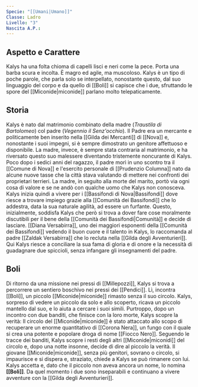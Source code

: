 ```yaml
---
Specie: "[[Umani|Umano]]"
Classe: Ladro
Livello: "3"
Nascita A.P.:
---
```

## Aspetto e Carattere

Kalys ha una folta chioma di capelli lisci e neri come la pece. Porta una barba scura e incolta. È magro ed agile, ma muscoloso. 
Kalys è un tipo di poche parole, che parla solo se interpellato, nonostante questo, dal suo linguaggio del corpo e da quello di [[Boli]] si capisce che i due, sfruttando le spore del [[Miconide|miconide]] parlano molto telepaticamente. 

## Storia

Kalys è nato dal matrimonio combinato della madre (*Traustila di Bartolomeo*) col padre (*Vegennio il Senz'occhio*). Il Padre era un mercante e politicamente ben inserito nella [[Gilda dei Mercanti]] di [[Nova]] e, nonostante i suoi impegni, si è sempre dimostrato un genitore affettuoso e disponibile.
La madre, invece, è sempre stata contraria al matrimonio, e ha riversato questo suo malessere diventando tristemente noncurante di Kalys. 
Poco dopo i sedici anni del ragazzo, il padre morì in uno scontro tra il [[Comune di Nova]] e l'esercito personale di [[Prudenzio Columna]] nato da alcune nuove tasse che la città stava valutando di mettere nei confronti dei proprietari terrieri. 
La madre, in seguito alla morte del marito, portò via ogni cosa di valore e se ne andò con qualche uomo che Kalys non conosceva. 
Kalys inizia quindi a vivere per i [[Bassifondi di Nova|Bassifondi]] dove riesce a trovare impiego grazie alla [[Comunità dei Bassifondi]] che lo addestra, data la sua naturale agilità, ad essere un furfante. 
Questo, inizialmente, soddisfa Kalys che però si trova a dover fare cose moralmente discutibili per il bene della [[Comunità dei Bassifondi|Comunità]] e decide di lasciare. 
[[Diana Versabirra]], uno dei maggiori esponenti della [[Comunità dei Bassifondi]] vedendo il buon cuore e il talento in Kalys, lo raccomanda al padre [[Zaldak Versabirra]] che lo recluta nella [[Gilda degli Avventurieri]]. 
Qui Kalys riesce a conciliare la sua fama di gloria e di onore e la necessità di guadagnare due spiccioli, senza infangare gli insegnamenti del padre.

## Boli

Di ritorno da una missione nei pressi di [[Millepozzi]], Kalys si trova a percorrere un sentiero boschivo nei pressi dei [[Pendici]]. Lì, incontra [[Boli]], un piccolo [[Miconide|miconide]] rimasto senza il suo circolo. Kalys, sorpreso di vedere un piccolo da solo e allo scoperto, ricava un piccolo mantello dal suo, e lo aiuta a cercare i suoi simili.
Purtroppo, dopo un incontro con due banditi, che finisce con la loro morte, Kalys scopre la verità: Il circolo del [[Miconide|miconide]] è stato attaccato allo scopo di recuperare un enorme quantitativo di [[Corona Nera]], un fungo con il quale si crea una potente e popolare droga di nome [[Fiocco Nero]]. 
Seguendo le tracce dei banditi, Kalys scopre i resti degli altri [[Miconide|miconidi]] del circolo e, dopo una notte insonne, decide di dire al piccolo la verità. 
Il giovane [[Miconide|miconide]], senza più genitori, sovrano o circolo, si impaurisce e si dispera e, straziato, chiede a Kalys se può rimanere con lui.
Kalys accetta e, dato che il piccolo non aveva ancora un nome, lo nomina **[[Boli]]**. 
Da quel momento i due sono inseparabili e continuano a vivere avventure con la [[Gilda degli Avventurieri]]. 